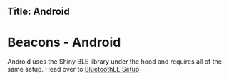 Title: Android
---

# Beacons - Android
Android uses the Shiny BLE library under the hood and requires all of the same setup.  Head over to [BluetoothLE Setup](/docs/ble/platforms/android)